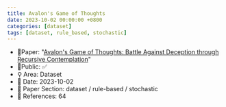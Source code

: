```yaml
---
title: Avalon's Game of Thoughts
date: 2023-10-02 00:00:00 +0800
categories: [dataset]
tags: [dataset, rule_based, stochastic]
---
```


- 📙Paper: "[Avalon's Game of Thoughts: Battle Against Deception through Recursive Contemplation](https://www.semanticscholar.org/paper/Avalon's-Game-of-Thoughts%3A-Battle-Against-Deception-Wang-Liu/b783168c885ecbae0fccdb46ec8e9afd0ef99b7f)"
- 🔑Public: ✅
- ⚲ Area: Dataset
- 📅 Date: 2023-10-02
- 🔎 Paper Section: dataset / rule-based / stochastic
- 📝 References: 64

